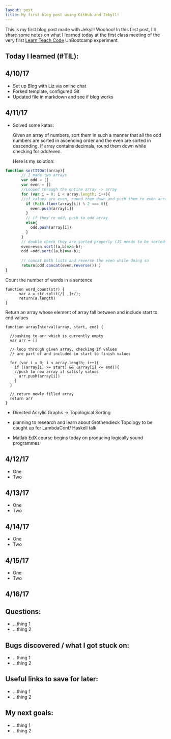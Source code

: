 ```yaml
---
layout: post
title: My first blog post using GitHub and Jekyll!
---
```


This is my first blog post made with Jekyll! Woohoo! In this first post, I'll share some notes on what I learned today at the first class meeting of the very first [Learn Teach Code](http://learnteachcode.org/) UnBootcamp experiment.

## Today I learned (#TIL):

## 4/10/17

- Set up Blog with Liz via online chat
- Forked template, configured Git
- Updated file in markdown and see if blog works

## 4/11/17

- Solved some katas:

  Given an array of numbers,
  sort them in such a manner that all the odd numbers are sorted in ascending order
  and the even are sorted in descending. If array contains decimals,
  round them down while checking for odd/even.
  
  Here is my solution:
  
 ```javascript
function sortItOut(array){
        // I made two arrays
        var odd = []
        var even = []
        //Looped through the entire array -> array
        for (var i = 0; i < array.length; i++){
        //if values are even, round them down and push them to even array
          if (Math.floor(array[i]) % 2 === 0){
            even.push(array[i])
          }
          // if they're odd, push to odd array
          else{
            odd.push(array[i])
          }
        }
        // double check they are sorted properly (JS needs to be sorted by integer, not string)
        even=even.sort((a,b)=>a-b);
        odd =odd.sort((a,b)=>a-b);
        
        // concat both lists and reverse the even while doing so
        return(odd.concat(even.reverse()) )
}
```


Count the number of words in a sentence
```
function word_count(str) {
      var a = str.split(/[ ,]+/);
      return(a.length)
}
```
Return an array whose element of array fall between and include start to end values

```
function arrayInterval(array, start, end) {

  //pushing to arr which is currently empty
  var arr = []
  
  // loop through given array, checking if values 
  // are part of and included in start to finish values
  
  for (var i = 0; i < array.length; i++){
    if ((array[i] >= start) && (array[i] <= end)){
    //push to new array if satisfy values
      arr.push(array[i])
    }
  }
  
  // return newly filled array
  return arr
}
```
- Directed Acrylic Graphs -> Topological Sorting

- planning to research and learn about Grothendieck Topology to be caught up for LambdaConf/ Haskell talk

- Matlab EdX course begins today on producing logically sound programmes


## 4/12/17

- One
- Two

## 4/13/17

- One
- Two

## 4/14/17 

- One
- Two

## 4/15/17 

- One
- Two

## 4/16/17

## Questions:

- ...thing 1
- ...thing 2

## Bugs discovered / what I got stuck on:

- ...thing 1
- ...thing 2

## Useful links to save for later:

- ...thing 1
- ...thing 2

## My next goals:

- ...thing 1
- ...thing 2
